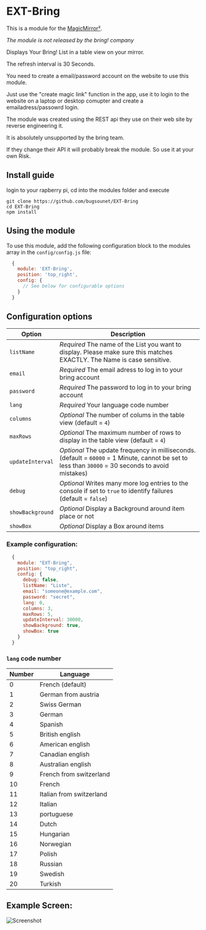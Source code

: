 # EXT-Bring

This is a module for the [MagicMirror²](https://github.com/MichMich/MagicMirror/).

*The module is not released by the bring! company*

Displays Your Bring! List in a table view on your mirror.

The refresh interval is 30 Seconds.

You need to create a email/password account on the website to use this module.

Just use the "create magic link" function in the app, use it to login to the website on a laptop or desktop comupter and create a emailadress/passowrd login.

The module was created using the REST api they use on their web site by reverse engineering it.

It is absolutely unsupported by the bring team.

If they change their API it will probably break the module. So use it at your own Risk.

## Install guide

login to your rapberry pi, cd into the modules folder and execute
```
git clone https://github.com/bugsounet/EXT-Bring
cd EXT-Bring
npm install
```

## Using the module

To use this module, add the following configuration block to the modules array in the `config/config.js` file:
```js
  {
    module: 'EXT-Bring',
    position: 'top_right',
    config: {
      // See below for configurable options
    }
  }
```

## Configuration options

| Option           | Description
|----------------- |-----------
| `listName`       | *Required* The name of the List you want to display. Please make sure this matches EXACTLY. The Name is case sensitive. 
| `email`          | *Required* The email adress to log in to your bring account 
| `password`       | *Required* The password to log in to your bring account
| `lang`           | *Required* Your language code number
| `columns`        | *Optional* The number of colums in the table view (default = `4`)
| `maxRows`        | *Optional* The maximum number of rows to display in the table view (default = `4`)
| `updateInterval` | *Optional* The update frequency in milliseconds. (default = `60000` = 1 Minute, cannot be set to less than `30000` = 30 seconds to avoid mistakes)
| `debug`          | *Optional* Writes many more log entries to the console if set to `true` to identify failures (default = `false`)
| `showBackground` | *Optional* Display a Background around item place or not
| `showBox`        | *Optional* Display a Box around items 

### Example configuration:
```js
  {
    module: "EXT-Bring",
    position: "top_right",
    config: {
      debug: false,
      listName: "Liste",
      email: "someone@example.com",
      password: "secret",
      lang: 0,
      columns: 3,
      maxRows: 5,
      updateInterval: 30000,
      showBackground: true,
      showBox: true
    }
  }
```

### `lang` code number

| Number  | Language
|---------|-----------
|  0 | French (default)
|  1 | German from austria
|  2 | Swiss German
|  3 |  German
|  4 | Spanish
|  5 | British english
|  6 | American english
|  7 | Canadian english
|  8 | Australian english
|  9 | French from switzerland
|  10 | French
|  11 | Italian from switzerland
|  12 | Italian
|  13 | portuguese
|  14 | Dutch
|  15 | Hungarian
|  16 | Norwegian
|  17 | Polish
|  18 | Russian
|  19 | Swedish
|  20 | Turkish

## Example Screen:
![Screenshot](Screenshot.JPG)
